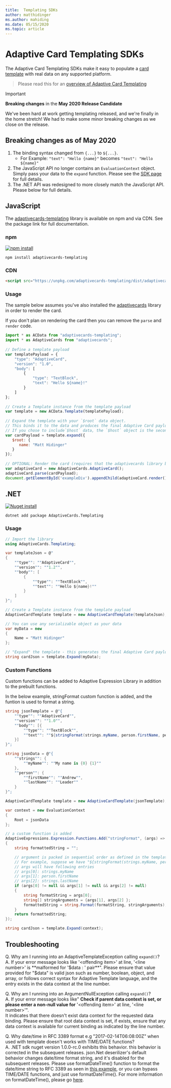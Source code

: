 ```yaml
---
title:  Templating SDKs
author: matthidinger
ms.author: mahiding
ms.date: 05/15/2020
ms.topic: article
---
```


# Adaptive Card Templating SDKs

The Adaptive Card Templating SDKs make it easy to populate a [card template](language.md) with real data on any supported platform.

> Please read this for an [overview of Adaptive Card Templating](index.md)

> [!IMPORTANT] 
> 
> **Breaking changes** in the **May 2020 Release Candidate**
>
> We've been hard at work getting templating released, and we're finally in the home stretch! We had to make some minor breaking changes as we close on the release.

## Breaking changes as of May 2020

1. The binding syntax changed from `{...}` to `${...}`. 
    * For Example: `"text": "Hello {name}"` becomes `"text": "Hello ${name}"`
2. The JavaScript API no longer contains an `EvaluationContext` object. Simply pass your data to the `expand` function. Please see the [SDK page](sdk.md) for full details.
3. The .NET API was redesigned to more closely match the JavaScript API. Please below for full details.

## JavaScript

The [adaptivecards-templating](https://www.npmjs.com/package/adaptivecards-templating) library is available on npm and via CDN. See the package link for full documentation.

### npm

[![npm install](https://img.shields.io/npm/v/adaptivecards-templating.svg)](https://www.npmjs.com/package/adaptivecards-templating)

```console
npm install adaptivecards-templating
```

### CDN

```html
<script src="https://unpkg.com/adaptivecards-templating/dist/adaptivecards-templating.min.js"></script>
``` 


### Usage

The sample below assumes you've also installed the [adaptivecards](https://www.npmjs.com/package/adaptivecards) library in order to render the card. 

If you don't plan on rendering the card then you can remove the `parse` and `render` code. 

```js
import * as ACData from "adaptivecards-templating";
import * as AdaptiveCards from "adaptivecards";
 
// Define a template payload
var templatePayload = {
    "type": "AdaptiveCard",
    "version": "1.0",
    "body": [
        {
            "type": "TextBlock",
            "text": "Hello ${name}!"
        }
    ]
};
 
// Create a Template instance from the template payload
var template = new ACData.Template(templatePayload);
 
// Expand the template with your `$root` data object.
// This binds it to the data and produces the final Adaptive Card payload
// If you chose to include`$host` data, the `$host` object is the second argument for `expand` method
var cardPayload = template.expand({
   $root: {
      name: "Matt Hidinger"
   }
});
 
// OPTIONAL: Render the card (requires that the adaptivecards library be loaded)
var adaptiveCard = new AdaptiveCards.AdaptiveCard();
adaptiveCard.parse(cardPayload);
document.getElementById('exampleDiv').appendChild(adaptiveCard.render());
```

## .NET 

[![Nuget install](https://img.shields.io/nuget/vpre/AdaptiveCards.Templating.svg)](https://www.nuget.org/packages/AdaptiveCards.Templating)

```console
dotnet add package AdaptiveCards.Templating
```

### Usage

```cs
// Import the library 
using AdaptiveCards.Templating;
```

```cs
var templateJson = @"
{
    ""type"": ""AdaptiveCard"",
    ""version"": ""1.2"",
    ""body"": [
        {
            ""type"": ""TextBlock"",
            ""text"": ""Hello ${name}!""
        }
    ]
}";

// Create a Template instance from the template payload
AdaptiveCardTemplate template = new AdaptiveCardTemplate(templateJson);

// You can use any serializable object as your data
var myData = new
{
    Name = "Matt Hidinger"
};

// "Expand" the template - this generates the final Adaptive Card payload
string cardJson = template.Expand(myData);
```

### Custom Functions

Custom functions can be added to Adaptive Expression Library in addition to the prebuilt functions.

In the below example, stringFormat custom function is added, and the funtion is used to format a string.
```cs
string jsonTemplate = @"{
    ""type"": ""AdaptiveCard"",
    ""version"": ""1.0"",
    ""body"": [{
        ""type"": ""TextBlock"",
        ""text"": ""${stringFormat(strings.myName, person.firstName, person.lastName)}""
    }]
}";

string jsonData = @"{
    ""strings"": {
        ""myName"": ""My name is {0} {1}""
    },
    ""person"": {
        ""firstName"": ""Andrew"",
        ""lastName"": ""Leader""
    }
}";

AdaptiveCardTemplate template = new AdaptiveCardTemplate(jsonTemplate);

var context = new EvaluationContext
{
    Root = jsonData
};

// a custom function is added
AdaptiveExpressions.Expression.Functions.Add("stringFormat", (args) =>
{
    string formattedString = "";

    // argument is packed in sequential order as defined in the template
    // For example, suppose we have "${stringFormat(strings.myName, person.firstName, person.lastName)}"
    // args will have following entries
    // args[0]: strings.myName
    // args[1]: person.firstName
    // args[2]: strings.lastName
    if (args[0] != null && args[1] != null && args[2] != null) 
    {
        string formatString = args[0];
        string[] stringArguments = {args[1], args[2] };
        formattedString = string.Format(formatString, stringArguments);
    }
    return formattedString;
});

string cardJson = template.Expand(context);
```

## Troubleshooting
Q. Why am I running into an AdaptiveTemplateException calling ```expand()```?   
A. If your error message looks like '\<offending item>' at line, '\<line number>' is **malformed for '$data : ' pair**".   
Please ensure that value provided for "$data" is valid json such as number, boolean, object, and array, or follows correct syntax for Adaptive Template language,  and the entry exists in the data context at the line number.

Q. Why am I running into an ArgumentNullException calling ```expand()```?   
A. If your error message looks like" **Check if parent data context is set, or please enter a non-null value for** '\<offending item>' at line, '\<line number>'".   
It indicates that there doesn't exist data context for the requested data binding. Please ensure that root data context is set, if exists, ensure that any data context is available for current binding as indicated by the line number.

Q. Why date/time in RFC 3389 format e.g "2017-02-14T06:08:00Z" when used with template doesn't works with TIME/DATE functions?   
A. .NET sdk nuget version 1.0.0-rc.0 exhibits this behavior. this behavior is corrected in the subsequent releases. json.Net deserilizer's default behavior changes date/time format string, and it's disabled for the subsequent releases. Please use formatDateTime() function to format the date/time string to RFC 3389 as seen in [this example](https://github.com/microsoft/AdaptiveCards/blob/db99ee07dadf317fe45e114a508e3de6e4325d0f/samples/Templates/Elements/Template.Functions.DateFunctions.json#L28), or you can bypass TIME/DATE functions, and just use formatDateTime(). For more information on formatDateTime(), please go [here](/azure/bot-service/adaptive-expressions/adaptive-expressions-prebuilt-functions?view=azure-bot-service-4.0#date-and-time-functions).
